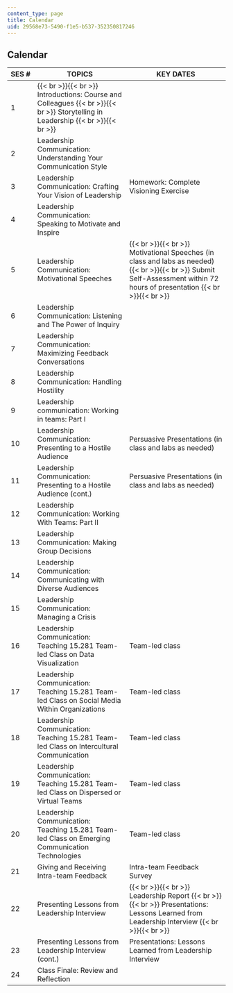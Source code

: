 ```yaml
---
content_type: page
title: Calendar
uid: 29568e73-5490-f1e5-b537-352350817246
---
```


Calendar
--------

| SES # | TOPICS | KEY DATES |
| --- | --- | --- |
| 1 |  {{< br >}}{{< br >}} Introductions: Course and Colleagues {{< br >}}{{< br >}} Storytelling in Leadership {{< br >}}{{< br >}}  | &nbsp; |
| 2 | Leadership Communication: Understanding Your Communication Style | &nbsp; |
| 3 | Leadership Communication: Crafting Your Vision of Leadership | Homework: Complete Visioning Exercise |
| 4 | Leadership Communication: Speaking to Motivate and Inspire | &nbsp; |
| 5 | Leadership Communication: Motivational Speeches |  {{< br >}}{{< br >}} Motivational Speeches (in class and labs as needed) {{< br >}}{{< br >}} Submit Self-Assessment within 72 hours of presentation {{< br >}}{{< br >}}  |
| 6 | Leadership Communication: Listening and The Power of Inquiry | &nbsp; |
| 7 | Leadership Communication: Maximizing Feedback Conversations | &nbsp; |
| 8 | Leadership Communication: Handling Hostility | &nbsp; |
| 9 | Leadership communication: Working in teams: Part I | &nbsp; |
| 10 | Leadership Communication: Presenting to a Hostile Audience | Persuasive Presentations (in class and labs as needed) |
| 11 | Leadership Communication: Presenting to a Hostile Audience (cont.) | Persuasive Presentations (in class and labs as needed) |
| 12 | Leadership Communication: Working With Teams: Part II | &nbsp; |
| 13 | Leadership Communication: Making Group Decisions | &nbsp; |
| 14 | Leadership Communication: Communicating with Diverse Audiences | &nbsp; |
| 15 | Leadership Communication: Managing a Crisis | &nbsp; |
| 16 | Leadership Communication: Teaching 15.281 Team-led Class on Data Visualization | Team-led class |
| 17 | Leadership Communication: Teaching 15.281 Team-led Class on Social Media Within Organizations | Team-led class |
| 18 | Leadership Communication: Teaching 15.281 Team-led Class on Intercultural Communication | Team-led class |
| 19 | Leadership Communication: Teaching 15.281 Team-led Class on Dispersed or Virtual Teams | Team-led class |
| 20 | Leadership Communication: Teaching 15.281 Team-led Class on Emerging Communication Technologies | Team-led class |
| 21 | Giving and Receiving Intra-team Feedback | Intra-team Feedback Survey |
| 22 | Presenting Lessons from Leadership Interview |  {{< br >}}{{< br >}} Leadership Report {{< br >}}{{< br >}} Presentations: Lessons Learned from Leadership Interview {{< br >}}{{< br >}}  |
| 23 | Presenting Lessons from Leadership Interview (cont.) | Presentations: Lessons Learned from Leadership Interview |
| 24 | Class Finale: Review and Reflection |